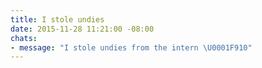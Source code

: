 ```yaml
---
title: I stole undies
date: 2015-11-28 11:21:00 -08:00
chats:
- message: "I stole undies from the intern \U0001F910"
---
```


